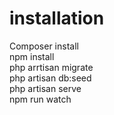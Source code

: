 # installation
Composer install <br>
npm install <br>
php arrtisan migrate <br>
php artisan db:seed <br>
php artisan serve <br>
npm run watch <br>
